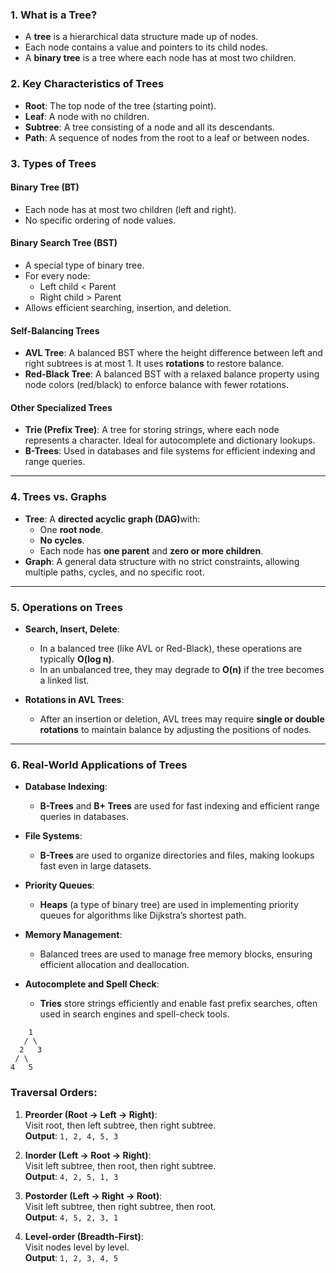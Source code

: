 <h3><strong>1. What is a Tree?</strong></h3>
<ul>
    <li>A <strong>tree</strong> is a hierarchical data structure made up of nodes.</li>
    <li>Each node contains a value and pointers to its child nodes.</li>
    <li>A <strong>binary tree</strong> is a tree where each node has at most two children.</li>
</ul>
<h3><strong>2. Key Characteristics of Trees</strong></h3>
<ul>
    <li><strong>Root</strong>: The top node of the tree (starting point).</li>
    <li><strong>Leaf</strong>: A node with no children.</li>
    <li><strong>Subtree</strong>: A tree consisting of a node and all its descendants.</li>
    <li><strong>Path</strong>: A sequence of nodes from the root to a leaf or between nodes.</li>
</ul>
<h3><strong>3. Types of Trees</strong></h3>
<h4><strong>Binary Tree (BT)</strong></h4>
<ul>
    <li>Each node has at most two children (left and right).</li>
    <li>No specific ordering of node values.</li>
</ul>
<h4><strong>Binary Search Tree (BST)</strong></h4>
<ul>
    <li>A special type of binary tree.</li>
    <li>For every node:<ul>
            <li>Left child &lt; Parent</li>
            <li>Right child &gt; Parent</li>
        </ul>
    </li>
    <li>Allows efficient searching, insertion, and deletion.</li>
</ul>
<h4><strong>Self-Balancing Trees</strong></h4>
<ul>
    <li><strong>AVL Tree</strong>: A balanced BST where the height difference between left and right subtrees is at most 1. It uses <strong>rotations</strong> to restore balance.</li>
    <li><strong>Red-Black Tree</strong>: A balanced BST with a relaxed balance property using node colors (red/black) to enforce balance with fewer rotations.</li>
</ul>
<h4><strong>Other Specialized Trees</strong></h4>
<ul>
    <li><strong>Trie (Prefix Tree)</strong>: A tree for storing strings, where each node represents a character. Ideal for autocomplete and dictionary lookups.</li>
    <li><strong>B-Trees</strong>: Used in databases and file systems for efficient indexing and range queries.</li>
</ul>
<hr>
<h3><strong>4. Trees vs. Graphs</strong></h3>
<ul>
    <li><strong>Tree</strong>: A <strong>directed acyclic graph (DAG)</strong>with:<ul>
            <li>One <strong>root node</strong>.</li>
            <li><strong>No cycles</strong>.</li>
            <li>Each node has <strong>one parent</strong> and <strong>zero or more children</strong>.</li>
        </ul>
    </li>
    <li><strong>Graph</strong>: A general data structure with no strict constraints, allowing multiple paths, cycles, and no specific root.</li>
</ul>
<hr>
<h3><strong>5. Operations on Trees</strong></h3>
<ul>
    <li>
        <p><strong>Search, Insert, Delete</strong>:</p>
        <ul>
            <li>In a balanced tree (like AVL or Red-Black), these operations are typically <strong>O(log n)</strong>.</li>
            <li>In an unbalanced tree, they may degrade to <strong>O(n)</strong> if the tree becomes a linked list.</li>
        </ul>
    </li>
    <li>
        <p><strong>Rotations in AVL Trees</strong>:</p>
        <ul>
            <li>After an insertion or deletion, AVL trees may require <strong>single or double rotations</strong> to maintain balance by adjusting the positions of nodes.</li>
        </ul>
    </li>
</ul>
<hr>
<h3><strong>6. Real-World Applications of Trees</strong></h3>
<ul>
    <li>
        <p><strong>Database Indexing</strong>:</p>
        <ul>
            <li><strong>B-Trees</strong> and <strong>B+ Trees</strong> are used for fast indexing and efficient range queries in databases.</li>
        </ul>
    </li>
    <li>
        <p><strong>File Systems</strong>:</p>
        <ul>
            <li><strong>B-Trees</strong> are used to organize directories and files, making lookups fast even in large datasets.</li>
        </ul>
    </li>
    <li>
        <p><strong>Priority Queues</strong>:</p>
        <ul>
            <li><strong>Heaps</strong> (a type of binary tree) are used in implementing priority queues for algorithms like Dijkstra&rsquo;s shortest path.</li>
        </ul>
    </li>
    <li>
        <p><strong>Memory Management</strong>:</p>
        <ul>
            <li>Balanced trees are used to manage free memory blocks, ensuring efficient allocation and deallocation.</li>
        </ul>
    </li>
    <li>
        <p><strong>Autocomplete and Spell Check</strong>:</p>
        <ul>
            <li><strong>Tries</strong> store strings efficiently and enable fast prefix searches, often used in search engines and spell-check tools.</li>
        </ul>
    </li>
</ul>

        1
       / \
      2   3
     / \
    4   5

<h3>Traversal Orders:</h3>
<ol>
    <li>
        <p><strong>Preorder (Root &rarr; Left &rarr; Right)</strong>:<br>Visit root, then left subtree, then right subtree.<br><strong>Output</strong>: <code>1, 2, 4, 5, 3</code></p>
    </li>
    <li>
        <p><strong>Inorder (Left &rarr; Root &rarr; Right)</strong>:<br>Visit left subtree, then root, then right subtree.<br><strong>Output</strong>: <code>4, 2, 5, 1, 3</code></p>
    </li>
    <li>
        <p><strong>Postorder (Left &rarr; Right &rarr; Root)</strong>:<br>Visit left subtree, then right subtree, then root.<br><strong>Output</strong>: <code>4, 5, 2, 3, 1</code></p>
    </li>
    <li>
        <p><strong>Level-order (Breadth-First)</strong>:<br>Visit nodes level by level.<br><strong>Output</strong>: <code>1, 2, 3, 4, 5</code></p>
    </li>
</ol>